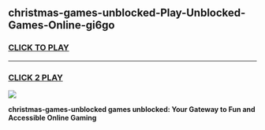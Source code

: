 
## christmas-games-unblocked-Play-Unblocked-Games-Online-gi6go
<h3>
<a href="https://premium76.site?title=christmas-games-unblocked&ref=24A">CLICK TO PLAY</a></h3>
<hr>

<h3>
<a href="https://premium76.site?title=christmas-games-unblocked&ref=24A">CLICK 2 PLAY</a>
  
</h3>

<a href="https://premium76.site?title=christmas-games-unblocked&ref=24A"><img src="https://clearcache.store/games.png"></a>


**christmas-games-unblocked games unblocked: Your Gateway to Fun and Accessible Online Gaming**
